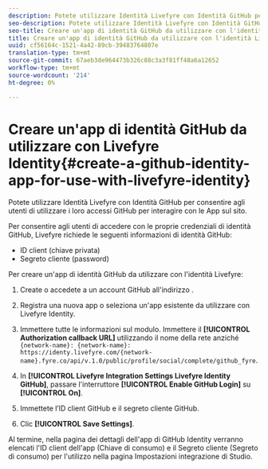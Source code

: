 ```yaml
---
description: Potete utilizzare Identità Livefyre con Identità GitHub per consentire agli utenti di utilizzare i loro accessi GitHub per interagire con le App sul sito.
seo-description: Potete utilizzare Identità Livefyre con Identità GitHub per consentire agli utenti di utilizzare i loro accessi GitHub per interagire con le App sul sito.
seo-title: Creare un'app di identità GitHub da utilizzare con l'identità Livefyre
title: Creare un'app di identità GitHub da utilizzare con l'identità Livefyre
uuid: cf56164c-1521-4a42-89cb-39483764807e
translation-type: tm+mt
source-git-commit: 67aeb3de964473b326c88c3a3f81ff48a6a12652
workflow-type: tm+mt
source-wordcount: '214'
ht-degree: 0%

---
```



# Creare un&#39;app di identità GitHub da utilizzare con Livefyre Identity{#create-a-github-identity-app-for-use-with-livefyre-identity}

Potete utilizzare Identità Livefyre con Identità GitHub per consentire agli utenti di utilizzare i loro accessi GitHub per interagire con le App sul sito.

Per consentire agli utenti di accedere con le proprie credenziali di identità GitHub, Livefyre richiede le seguenti informazioni di identità GitHub:

* ID client (chiave privata)
* Segreto cliente (password)

Per creare un&#39;app di identità GitHub da utilizzare con l&#39;identità Livefyre:

1. Create o accedete a un account GitHub all&#39;indirizzo [](https://github.com/settings/developers).
1. Registra una nuova app o seleziona un&#39;app esistente da utilizzare con Livefyre Identity.
1. Immettere tutte le informazioni sul modulo. Immettere il **[!UICONTROL Authorization callback URL]** utilizzando il nome della rete anziché `{network-name}: {network-name}: https://identy.livefyre.com/{network-name}.fyre.co/api/v.1.0/public/profile/social/complete/github_fyre`.

1. In **[!UICONTROL Livefyre Integration Settings Livefyre Identity GitHub]**, passare l&#39;interruttore **[!UICONTROL Enable GitHub Login]** su **[!UICONTROL On]**.

1. Immettete l’ID client GitHub e il segreto cliente GitHub.
1. Clic **[!UICONTROL Save Settings]**.

Al termine, nella pagina dei dettagli dell&#39;app di GitHub Identity verranno elencati l&#39;ID client dell&#39;app (Chiave di consumo) e il Segreto cliente (Segreto di consumo) per l&#39;utilizzo nella pagina Impostazioni integrazione di Studio.
